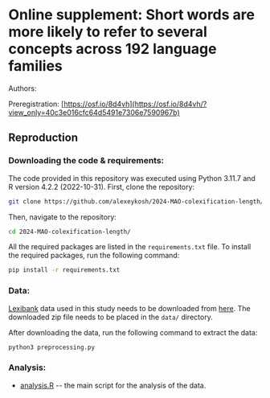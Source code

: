 # **Online supplement**: Short words are more likely to refer to several concepts across 192 language families

<!-- [![DOI](https://zenodo.org/badge/DOI/10.5281/zenodo.11355636.svg)](https://doi.org/10.5281/zenodo.11355636) -->

Authors: 



Preregistration: [https://osf.io/8d4vh](https://osf.io/8d4vh/?view_only=40c3e016cfc64d5491e7306e7590967b)


## Reproduction 

### Downloading the code & requirements:

The code provided in this repository was executed using Python 3.11.7 and R version 4.2.2 (2022-10-31). First, clone the repository:

```bash
git clone https://github.com/alexeykosh/2024-MAO-colexification-length/
```

Then, navigate to the repository:

```bash
cd 2024-MAO-colexification-length/
```

All the required packages are listed in the `requirements.txt` file. To install the required packages, run the following command:

```bash
pip install -r requirements.txt
```

### Data:

[Lexibank](https://lexibank.clld.org/) data used in this study needs to be downloaded from [here](https://zenodo.org/records/7836668). The downloaded zip file needs to be placed in the `data/` directory. 

After downloading the data, run the following command to extract the data:

```bash
python3 preprocessing.py 
```


### Analysis:

- [analysis.R](https://github.com/alexeykosh/2024-MAO-colexification-length/blob/main/analysis.R) -- the main script for the analysis of the data. 
